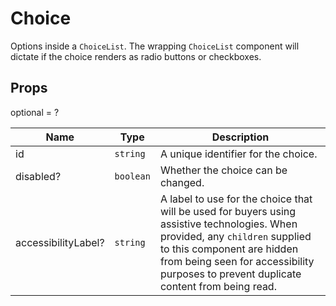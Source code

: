# Choice

Options inside a `ChoiceList`.
The wrapping `ChoiceList` component will dictate if the choice renders as radio buttons or checkboxes.

## Props
optional = ?

| Name | Type | Description |
| --- | --- | --- |
| id | <code>string</code> | A unique identifier for the choice.  |
| disabled? | <code>boolean</code> | Whether the choice can be changed.  |
| accessibilityLabel? | <code>string</code> | A label to use for the choice that will be used for buyers using assistive technologies. When provided, any `children` supplied to this component are hidden from being seen for accessibility purposes to prevent duplicate content from being read.  |